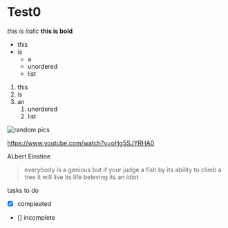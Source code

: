  # Test0

*this is italic*
__this is bold__

* this 
* is
  * a
  * unordered
  * list

1. this
1. is
1. an
   1. unordered
   1. list

![random pics](https://m.media-amazon.com/images/M/MV5BZGJiNmM1NDctNWUxYS00YzE4LWJjNTgtYTJhYzE0NjFmMTMwXkEyXkFqcGdeQXVyNTAyODkwOQ@@._V1_UX182_CR0,0,182,268_AL_.jpg)

https://www.youtube.com/watch?v=oHg5SJYRHA0

ALbert Einstine 
 > everybody is a genious but if your judge a fish 
 > by its ability to climb a tree it will live its life beleving its an idiot
 
 tasks to do
 - [x] compleated
 - [] incomplete
 
